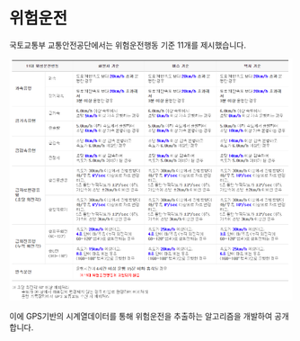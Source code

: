 # 위험운전

국토교통부 교통안전공단에서는 위험운전행동 기준 11개를 제시했습니다.

![Image](image/dangerchart.PNG)

이에 GPS기반의 시계열데이터를 통해 위험운전을 추출하는 알고리즘을 개발하여 공개합니다.
